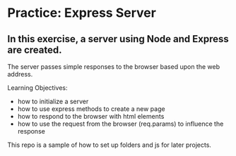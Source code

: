 # Practice: Express Server
## In this exercise, a server using Node and Express are created.  
The server passes simple responses to the browser based upon the web address.

Learning Objectives:
- how to initialize a server
- how to use express methods to create a new page
- how to respond to the browser with html elements
- how to use the request from the browser (req.params) to influence the response

This repo is a sample of how to set up folders and js for later projects.


